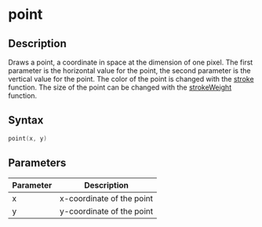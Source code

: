 # point

## Description

Draws a point, a coordinate in space at the dimension of one pixel. The first parameter is the horizontal value for the point, the second parameter is the vertical value for the point. The color of the point is changed with the [stroke](stroke) function. The size of the point can be changed with the [strokeWeight](strokeWeight) function.

## Syntax

```c
point(x, y)
```

## Parameters

| Parameter | Description               |
| --------- | ------------------------- |
| x         | x-coordinate of the point |
| y         | y-coordinate of the point |
